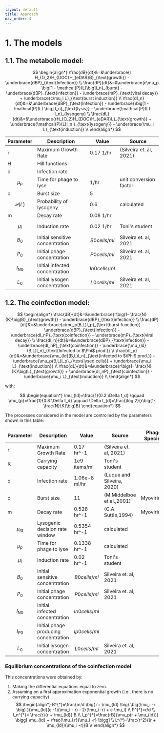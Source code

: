 ```yaml
---
layout: default
title: Approach
nav_order: 4
---
```


# 1. The models

## 1.1. The metabolic model:

$$
\begin{align*}
\frac{dB}{dt}&=&\underbrace{r H_{O_2}H_{DOC}H_{eDAR}B}_{\text{growth}} -
\underbrace{dBP}_{\text{Infection}} \\      
\frac{dP}{dt}&=&\underbrace{c\mu_p \big[1 - \mathcal{P}(L)\big]I_n}_{burst} -
\underbrace{dBP}_{\text{infection}} - \underbrace{mP}_{\text{viral decay}} +
\underbrace{c\mu_i L}_{\text{burst induction}} \\ 
\frac{dI_n}{dt}&=&\underbrace{dBP}_{\text{Infection}} -
\underbrace{\big[1 -\mathcal{P}(L) \big] I_n}_{\text{lysis}} -
\underbrace{\mathcal{P}(L) I_n}_{lysogeny} \\ 
\frac{dL}{dt}&=&\underbrace{rH_{O_2}H_{DOC}H_{eDAR}L}_{\text{growth}} +
\underbrace{\mathcal{P}(L)I_n }_{\text{lysogeny}} -
\underbrace{\mu_i L}_{\text{induction}} \\
\end{align*}
$$

| Parameter | Description | Value| Source|
| ----------- | ----------- | ----------- | ----------- |
| r | Maximum Growth Rate |0.17 1/hr | (Silveira et. al, 2021)  |
| H | Hill functions | |   |
| d | Infection rate | |  |
| $$\mu_p$$ | Time for phage to lyse | 1/hr|unit conversion factor   |
| c | Burst size | 5 |  |
| $$\mathcal{P}(L)$$ | Probability of lysogeny |0.6 | calculated  |
| m | Decay rate |0.08 1/hr |   |
| $$\mu_i$$ | Induction rate | 0.02 1/hr | Toni's student   |
| $$B_0$$ | Initial sensitive concentration | $$B0 cells/ml $$|  Silveira et. al, 2021 |
| $$P_0$$ | Initial phage concentration | $$P0 cells/ml $$|  Silveira et. al, 2021 |
| $$I_{N0}$$ | Initial infected concentration | $$In0 cells/ml $$|   |
| $$L_0$$ | Initial lysogen concentration | $$L0 cells/ml $$|  Silveira et. al, 2021 | 


## 1.2. The coinfection model:

$$
\begin{align*} 
   \frac{dB}{dt}&=&\underbrace{r\big(1- \frac{N}{K}\big)B}_{\text{growth}} -
   \underbrace{dBP}_{\text{infection}} \\
   \frac{dP}{dt}&=&\underbrace{c\mu_p(B,L)I_p}_{\text{burst function}} - \underbrace{dBP}_{\text{Infection}} - \underbrace{dI_nP}_{\text{coinfection}} - \underbrace{mP}_{\text{viral decay}} \\
   \frac{dI_n}{dt}&=&\underbrace{dBP}_{\text{infection}} - \underbrace{dI_nP}_{\text{coinfection}} - \underbrace{\mu_{ld}(B,L)I_n}_{\text{Infected to $\Phi$ prod.}} \\
   \frac{dI_p}{dt}&=&\underbrace{\mu_{ld}(B,L)I_n}_{\text{Infected to $\Phi$ prod.}} - \underbrace{\mu_p(B,L)I_p}_{\text{lysed cells}} + \underbrace{\mu_i L}_{\text{induction}} \\
   \frac{dL}{dt}&=&\underbrace{r\big(1- \frac{N}{K}\big)L}_{\text{growth}} + \underbrace{dI_nP}_{\text{coinfection}} - \underbrace{\mu_i L}_{\text{induction}} \\
\end{align*}
$$

with:

$$
\begin{equation*}
\mu_{ld}=\frac{1}{0.2 \Delta t_d} \qquad
\mu_{p}=\frac{1}{0.8 \Delta t_d} \qquad
\Delta t_{d}=\frac{\log 2}{r\big(1- \frac{N}{K}\big)B} 
\end{equation*}
$$


The processes considered in the model are controlled by the parameters shown in this table:

| Parameter | Description | Value| Source| Phage Species|Host|
| ----------- | ----------- | ----------- | ----------- | ----------- | ----------- |
| r | Maximum Growth Rate |0.17 hr^-1| (Silveira et. al, 2021)|  |
| K | Carrying capacity |1e9 items/ml|Toni's student  | | |
| d | Infection rate |1.06e-8 ml/hr| (Luque and Silveira, 2020)  | | |
| c | Burst size | 11 | (M.Middelboe et al.,2001) | Myoviridae | Vibrio sp. |
| m | Decay rate | 0.528 hr^-1| (C.A. Suttle,1994)   |Myoviridae |Vibrio sp. |
| $$\mu_{ld}$$ | Lysogenic decision rate window |0.5354 hr^-1 | calculated   | | |
| $$\mu_{p}$$ | Time for phage to lyse |0.1338 hr^-1| calculated   | | |
| $$\mu_i$$ | Induction rate |0.02 hr^-1| Toni's student   | | |
| $$B_0$$ | Initial sensitive concentration | $$B0 cells/ml $$|  Silveira et. al, 2021 |
| $$P_0$$ | Initial phage concentration | $$P0 cells/ml $$|  Silveira et. al, 2021 |
| $$I_{N0}$$ | Initial infected concentration | $$In0 cells/ml $$|   |
| $$I_{P0}$$ | Initial phage producing concentration | $$Ip0 cells/ml $$|   |
| $$L_0$$ | Initial lysogen concentration | $$L0 cells/ml $$|  Silveira et. al, 2021 | 

### Equilibrium concentrations of the coinfection model
This concentrations were obtained by:
1. Making the differential equations equal to zero.
2. Assuming on a first approximation exponential growth (i.e., there is no carrying capacity)
$$
\begin{align*}
B^{*}=\frac{m/d \big( r+ \mu_{ld} \big) \big(\mu_i -r \big) }{\mu_{ld}(c -1)(\mu_i - r) - 2r(\mu_i -r) + c \mu_i} \\
P^{*}=r/d \\
I_n^{*}= \frac{r}{r + \mu_{ld}} B \\
I_p^{*}=\frac{rB}{\mu_p(r + \mu_{ld})} \bigg[ \mu_{ld} + \frac{\mu_i r}{\mu_i -r} \bigg] \\
L^{*}=\frac{r^2}{(r + \mu_{ld})(\mu_i -r)}B \\
\end{align*}
$$